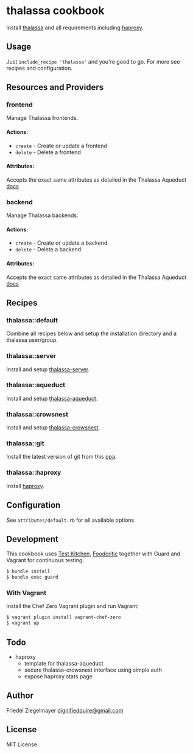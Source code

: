 # thalassa cookbook

Install [thalassa] and all requirements including [haproxy].


## Usage

Just `include_recipe 'thalassa'` and you're good to go. For more see recipes and configuration.


## Resources and Providers

### frontend

Manage Thalassa frontends.

#### Actions:
- `create` - Create or update a frontend
- `delete` - Delete a frontend

#### Attributes:
Accepts the exact same attributes as detailed in the Thalassa Aqueduct [docs](https://github.com/PearsonEducation/thalassa-aqueduct#put-frontendsname)


### backend

Manage Thalassa backends.

#### Actions:
- `create` - Create or update a backend
- `delete` - Delete a backend

#### Attributes:
Accepts the exact same attributes as detailed in the Thalassa Aqueduct [docs](https://github.com/PearsonEducation/thalassa-aqueduct#put-backendsname)



## Recipes

### thalassa::default
Combine all recipes below and setup the installation directory and a thalassa user/group.

### thalassa::server
Install and setup [thalassa-server].

### thalassa::aqueduct
Install and setup [thalassa-aqueduct].

### thalassa::crowsnest
Install and setup [thalassa-crowsnest].

### thalassa::git
Install the latest version of git from this [ppa].

### thalassa::haproxy
Install [haproxy].

## Configuration

See `attributes/default.rb` for all available options.

## Development

This cookbook uses [Test Kitchen](http://kitchen.ci/), [Foodcritic](http://acrmp.github.io/foodcritic/)
together with Guard and Vagrant for continuous testing.

```bash
$ bundle install
$ bundle exec guard
```

### With Vagrant

Install the Chef Zero Vagrant plugin and run Vagrant:

```bash
$ vagrant plugin install vagrant-chef-zero
$ vagrant up
```

## Todo

* haproxy
  * template for thalassa-aqueduct
  * secure thalassa-crowsnest interface using simple auth
  * expose haproxy stats page

## Author

Friedel Ziegelmayer <dignifiedquire@gmail.com>

[thalassa]: https://github.com/PearsonEducation/thalassa
[haproxy]: http://haproxy.1wt.eu/

## License

MIT License

[haproxy]: http://haproxy.1wt.eu/
[thalassa]: https://github.com/PearsonEducation/thalassa
[thalassa-server]: https://github.com/PearsonEducation/thalassa
[thalassa-crowsnest]: https://github.com/PearsonEducation/thalassa-crowsnest
[thalassa-aqueduct]: https://github.com/PearsonEducation/thalassa-aqueduct
[ppa]: http://ppa.launchpad.net/git-core/ppa/ubuntu
